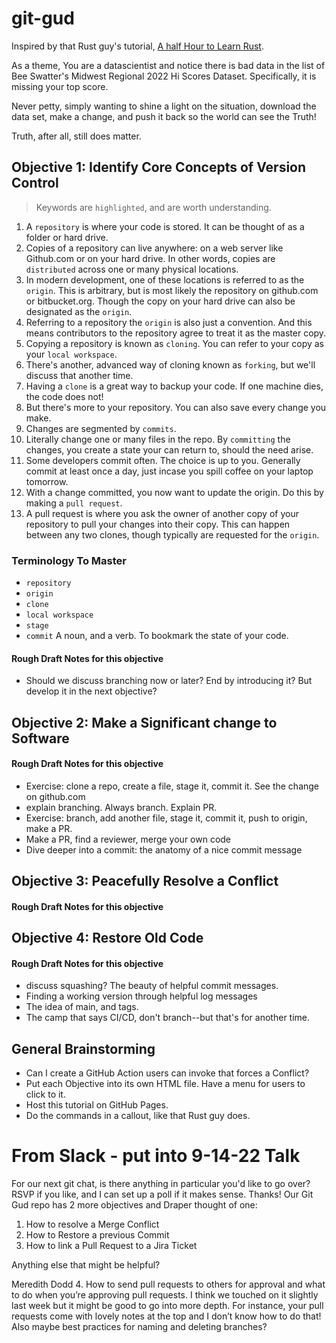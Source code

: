 # git-gud

Inspired by that Rust guy's tutorial, [A half Hour to Learn Rust](https://fasterthanli.me/articles/a-half-hour-to-learn-rust).

As a theme, You are a datascientist and notice there is bad data
in the list of Bee Swatter's Midwest Regional 2022 Hi Scores Dataset.
Specifically, it is missing your top score.

Never petty, simply wanting to shine a light on the situation, download
the data set, make a change, and push it back so the world can see the Truth!

Truth, after all, still does matter.

## Objective 1: Identify Core Concepts of Version Control

> Keywords are `highlighted`, and are worth understanding.

1. A `repository` is where your code is stored. It can be thought of as a folder or hard drive.
2. Copies of a repository can live anywhere: on a web server like Github.com or on your hard drive. In other words, copies are `distributed` across one or many physical locations.
3. In modern development, one of these locations is referred to as the `origin`. This is arbitrary, but is most likely the repository on github.com or bitbucket.org. Though the copy on your hard drive can also be designated as the `origin`.
4. Referring to a repository the `origin` is also just a convention.  And this means contributors to the repository agree to treat it as the master copy.
5. Copying a repository is known as `cloning`. You can refer to your copy as your `local workspace`.
6. There's another, advanced way of cloning known as `forking`, but we'll discuss that another time.
7. Having a `clone` is a great way to backup your code. If one machine dies, the code does not!
8. But there's more to your repository. You can also save every change you make.
9. Changes are segmented by `commits`.
10. Literally change one or many files in the repo.  By `committing` the changes, you create a state your can return to, should the need arise.
11. Some developers commit often. The choice is up to you. Generally commit at least once a day, just incase you spill coffee on your laptop tomorrow.
12. With a change committed, you now want to update the origin. Do this by making a `pull request`.
13. A pull request is where you ask the owner of another copy of your repository to pull your changes into their copy.  This can happen between any two clones, though typically are requested for the `origin`.

### Terminology To Master
 * `repository`
 * `origin`
 * `clone`
 * `local workspace`
 * `stage`
 * `commit` A noun, and a verb. To bookmark the state of your code.

#### Rough Draft Notes for this objective
* Should we discuss branching now or later? End by introducing it? But develop it in the next objective?

## Objective 2: Make a Significant change to Software
#### Rough Draft Notes for this objective
* Exercise: clone a repo, create a file, stage it, commit it. See the change on github.com
* explain branching. Always branch. Explain PR.
* Exercise: branch, add another file, stage it, commit it, push to origin, make a PR.
* Make a PR, find a reviewer, merge your own code
* Dive deeper into a commit: the anatomy of a nice commit message

## Objective 3: Peacefully Resolve a Conflict
#### Rough Draft Notes for this objective

## Objective 4: Restore Old Code
#### Rough Draft Notes for this objective
* discuss squashing? The beauty of helpful commit messages.
* Finding a working version through helpful log messages
* The idea of main, and tags.
* The camp that says CI/CD, don't branch--but that's for another time.
 

## General Brainstorming
 * Can I create a GitHub Action users can invoke that forces a Conflict?
 * Put each Objective into its own HTML file. Have a menu for users to click to it.
 * Host this tutorial on GitHub Pages.
 * Do the commands in a callout, like that Rust guy does.

# From Slack - put into 9-14-22 Talk
For our next git chat, is there anything in particular you'd like to go over?  RSVP if you like, and I can set up a poll if it makes sense.  Thanks!
Our Git Gud repo has 2 more objectives and Draper thought of one:
1. How to resolve a Merge Conflict
2. How to Restore a previous Commit
3. How to link a Pull Request to a Jira Ticket

Anything else that might be helpful?

Meredith Dodd
4.  How to send pull requests to others for approval and what to do when you’re approving pull requests. I think we touched on it slightly last week but it might be good to go into more depth. For instance, your pull requests come with lovely notes at the top and I don’t know how to do that!
Also maybe best practices for naming and deleting branches?
